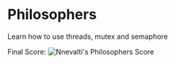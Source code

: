 # Philosophers
Learn how to use threads, mutex and semaphore

Final Score: ![Nnevalti's Philosophers Score](https://badge42.herokuapp.com/api/project/vdescham/Philosophers)
